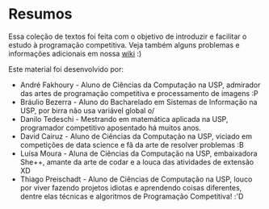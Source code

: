 # Resumos

Essa coleção de textos foi feita com o objetivo de introduzir e facilitar o estudo à programação competitiva. Veja também alguns problemas e informações adicionais em nossa [wiki](https://github.com/icmcgema/gema/wiki) :)

Este material foi desenvolvido por:
- André Fakhoury - Aluno de Ciências da Computação na USP, admirador das artes de programação competitiva e processamento de imagens :P
- Bráulio Bezerra - Aluno do Bacharelado em Sistemas de Informação na USP, por birra não usa variável global o/
- Danilo Tedeschi - Mestrando em matemática aplicada na USP, programador competitivo aposentado há muitos anos.
- David Cairuz - Aluno de Ciências da Computação na USP, viciado em competições de data science e fã da arte de resolver problemas :B
- Luísa Moura - Aluna de Ciências da Computação na USP, embaixadora She++, amante da arte de codar e a louca das atividades de extensão XD
- Thiago Preischadt - Aluno de Ciências de Computação na USP, louco por viver fazendo projetos idiotas e aprendendo coisas diferentes, dentre elas técnicas e algoritmos de Programação Competitiva! :'D